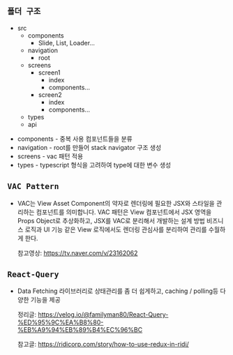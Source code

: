 ## `폴더 구조`

- src
  - components
    - Slide, List, Loader...
  - navigation
    - root
  - screens
    - screen1
      - index
      - components...
    - screen2
      - index
      - components...
  - types
  - api

* components - 중복 사용 컴포넌트들을 분류
* navigation - root를 만들어 stack navigator 구조 생성
* screens - vac 패턴 적용
* types - typescript 형식을 고려하여 type에 대한 변수 생성

## `VAC Pattern`

- VAC는 View Asset Component의 약자로 렌더링에 필요한 JSX와 스타일을 관리하는 컴포넌트를 의미합니다.
  VAC 패턴은 View 컴포넌트에서 JSX 영역을 Props Object로 추상화하고, JSX를 VAC로 분리해서 개발하는 설계 방법
  비즈니스 로직과 UI 기능 같은 View 로직에서도 렌더링 관심사를 분리하여 관리를 수월하게 한다.

  참고영상: https://tv.naver.com/v/23162062

## `React-Query`

- Data Fetching 라이브러리로 상태관리를 좀 더 쉽게하고, caching / polling등 다양한 기능을 제공

  정리글: https://velog.io/@familyman80/React-Query-%ED%95%9C%EA%B8%80-%EB%A9%94%EB%89%B4%EC%96%BC

  참고글: https://ridicorp.com/story/how-to-use-redux-in-ridi/
